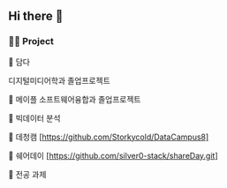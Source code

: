 ## Hi there 👋

### 👩‍💻 Project 
📌 담다 

디지털미디어학과 졸업프로젝트

📌 메이플 
소프트웨어융합과 졸업프로젝트

📌 빅데이터 분석


📌 데청캠 [https://github.com/Storkycold/DataCampus8]


📌 쉐어데이 [https://github.com/silver0-stack/shareDay.git]


📌 전공 과제 
<!--
**JiYeon-rhd/JiYeon-rhd** is a ✨ _special_ ✨ repository because its `README.md` (this file) appears on your GitHub profile.

Here are some ideas to get you started:

- 🔭 I’m currently working on ...
- 🌱 I’m currently learning ...
- 👯 I’m looking to collaborate on ...
- 🤔 I’m looking for help with ...
- 💬 Ask me about ...
- 📫 How to reach me: ...
- 😄 Pronouns: ...
- ⚡ Fun fact: ...
-->
